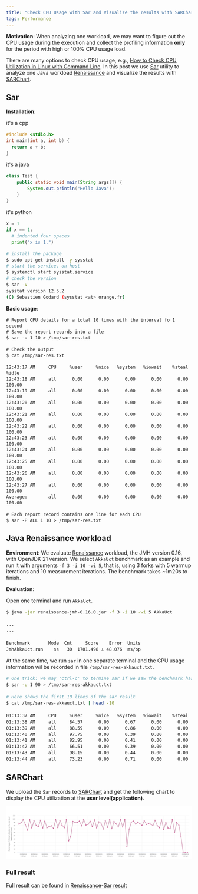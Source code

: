 ```yaml
---
title: "Check CPU Usage with Sar and Visualize the results with SARChart"
tags: Performance
---
```


**Motivation**: When analyzing one workload, we may want to figure out the CPU
usage during the execution and collect the profiling information **only** for the
period with high or 100% CPU usage load.

There are many options to check CPU usage, e.g., [How to Check CPU Utilization in Linux with Command Line].
In this post we use [Sar] utility to analyze one Java workload [Renaissance] and
visualize the results with [SARChart].

## Sar

**Installation**:

it's a cpp

```cpp
#include <stdio.h>
int main(int a, int b) {
  return a + b;
}
```

it's a java

```java
class Test {
    public static void main(String args[]) {
        System.out.println("Hello Java");  
    }
}
```

it's python

```python
x = 1
if x == 1:
  # indented four spaces
  print("x is 1.")
```

```bash
# install the package
$ sudo apt-get install -y sysstat
# start the service. on host
$ systemctl start sysstat.service
# check the version
$ sar -V
sysstat version 12.5.2
(C) Sebastien Godard (sysstat <at> orange.fr)
```

**Basic usage**:

```shell
# Report CPU details for a total 10 times with the interval fo 1 second
# Save the report records into a file
$ sar -u 1 10 > /tmp/sar-res.txt

# Check the output
$ cat /tmp/sar-res.txt

12:43:17 AM     CPU     %user     %nice   %system   %iowait    %steal     %idle
12:43:18 AM     all      0.00      0.00      0.00      0.00      0.00    100.00
12:43:19 AM     all      0.00      0.00      0.00      0.00      0.00    100.00
12:43:20 AM     all      0.00      0.00      0.00      0.00      0.00    100.00
12:43:21 AM     all      0.00      0.00      0.00      0.00      0.00    100.00
12:43:22 AM     all      0.00      0.00      0.00      0.00      0.00    100.00
12:43:23 AM     all      0.00      0.00      0.00      0.00      0.00    100.00
12:43:24 AM     all      0.00      0.00      0.00      0.00      0.00    100.00
12:43:25 AM     all      0.00      0.00      0.00      0.00      0.00    100.00
12:43:26 AM     all      0.00      0.00      0.00      0.00      0.00    100.00
12:43:27 AM     all      0.00      0.00      0.00      0.00      0.00    100.00
Average:        all      0.00      0.00      0.00      0.00      0.00    100.00

# Each report record contains one line for each CPU
$ sar -P ALL 1 10 > /tmp/sar-res.txt
```

## Java Renaissance workload

**Environment**: We evaluate [Renaissance] workload, the JMH version 0.16, with
OpenJDK 21 version. We select `AkkaUct` benchmark as an example and run it with
arguments `-f 3 -i 10 -wi 5`, that is, using 3 forks with 5 warmup iterations
and 10 measurement iterations. The benchmark takes ~1m20s to finish.

**Evaluation**:

Open one terminal and run `AkkaUct`.

```bash
$ java -jar renaissance-jmh-0.16.0.jar -f 3 -i 10 -wi 5 AkkaUct

...
...

Benchmark       Mode  Cnt     Score    Error  Units
JmhAkkaUct.run    ss   30  1701.498 ± 48.076  ms/op
```

At the same time, we run `sar` in one separate terminal and
the CPU usage information wil be recorded in file `/tmp/sar-res-akkauct.txt`.

```bash
# One trick: we may 'ctrl-c' to termine sar if we saw the benchmark has finished.
$ sar -u 1 90 > /tmp/sar-res-akkauct.txt

# Here shows the first 10 lines of the sar result
$ cat /tmp/sar-res-akkauct.txt | head -10

01:13:37 AM     CPU     %user     %nice   %system   %iowait    %steal     %idle
01:13:38 AM     all     84.57      0.00      0.67      0.00      0.00     14.76
01:13:39 AM     all     88.59      0.00      0.86      0.00      0.00     10.55
01:13:40 AM     all     97.75      0.00      0.39      0.00      0.00      1.86
01:13:41 AM     all     82.95      0.00      0.41      0.00      0.00     16.63
01:13:42 AM     all     66.51      0.00      0.39      0.00      0.00     33.10
01:13:43 AM     all     98.15      0.00      0.44      0.00      0.00      1.40
01:13:44 AM     all     73.23      0.00      0.71      0.00      0.00     26.06
```

## SARChart

We upload the `Sar` records to [SARChart] and get the following chart to display
the CPU utilization at the **user level(application)**.

![Sar-CPU-AkkaUct-3](/images/sar-cpu.svg)

### Full result

Full result can be found in [Renaissance-Sar result](/files/202503-renaissace-sar-result)

<!-- Links -->
[How to Check CPU Utilization in Linux with Command Line]: https://phoenixnap.com/kb/check-cpu-usage-load-linux
[Sar]: https://www.geeksforgeeks.org/sar-command-linux-monitor-system-performance/
[SARChart]: https://sarchart.dotsuresh.com/
[Renaissance]: https://renaissance.dev/
